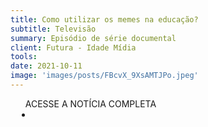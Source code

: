 ```yaml
---
title: Como utilizar os memes na educação?
subtitle: Televisão
summary: Episódio de série documental
client: Futura - Idade Mídia
tools: 
date: 2021-10-11
image: 'images/posts/FBcvX_9XsAMTJPo.jpeg'
---
```




<div class="post__share"><ul class="share__list list-reset">ACESSE A NOTÍCIA COMPLETA<li class="share__item" style="margin-left: 10px"><a class="share__link share__facebook" style="background: #fa5657" href="https://canaisglobo.globo.com/assistir/futura/idade-midia/v/9936591/?utm_source=facebook&utm_term=memes" title="Link" rel="nofollow"><i class="fa-solid fa-link"></i></a></li></ul></div>
<!-- <div class="gallery-box"><div class="gallery"><img src="/clipping/images/example-1.jpg" loading="lazy" alt="Project"><img src="/clipping/images/example-2.jpg" loading="lazy" alt="Project"></div><em>Gallery / <a href="https://www.freepik.com/" target="_blank">Freepic</a></em></div> -->
